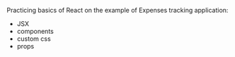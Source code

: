 Practicing basics of React on the example of Expenses tracking application:
* JSX
* components
* custom css
* props